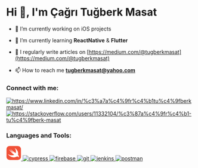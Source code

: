 <h1 align="left">Hi 👋, I'm Çağrı Tuğberk Masat</h1>

- 🔭 I’m currently working on iOS projects

- 🌱 I’m currently learning **ReactNative** & **Flutter**

- 📝 I regularly write articles on [https://medium.com/@tugberkmasat](https://medium.com/@tugberkmasat)

- 📫 How to reach me **tugberkmasat@yahoo.com**

<h3 align="left">Connect with me:</h3>
<p align="left">
<a href="https://www.linkedin.com/in/%c3%a7a%c4%9fr%c4%b1tu%c4%9fberkmasat/" target="blank"><img align="center" src="https://raw.githubusercontent.com/rahuldkjain/github-profile-readme-generator/master/src/images/icons/Social/linked-in-alt.svg" alt="https://www.linkedin.com/in/%c3%a7a%c4%9fr%c4%b1tu%c4%9fberkmasat/" height="30" width="40" /></a>
<a href="https://stackoverflow.com/users/11332104/%c3%87a%c4%9fr%c4%b1-tu%c4%9fberk-masat" target="blank"><img align="center" src="https://raw.githubusercontent.com/rahuldkjain/github-profile-readme-generator/master/src/images/icons/Social/stack-overflow.svg" alt="https://stackoverflow.com/users/11332104/%c3%87a%c4%9fr%c4%b1-tu%c4%9fberk-masat" height="30" width="40" /></a>
</p>

<h3 align="left">Languages and Tools:</h3>
<p align="left"> <a href="https://developer.apple.com/swift/" target="_blank" rel="noreferrer"> <img src="https://raw.githubusercontent.com/devicons/devicon/master/icons/swift/swift-original.svg" alt="swift" width="40" height="40"/> </a> <a href="https://www.cypress.io" target="_blank" rel="noreferrer"> <img src="https://raw.githubusercontent.com/simple-icons/simple-icons/6e46ec1fc23b60c8fd0d2f2ff46db82e16dbd75f/icons/cypress.svg" alt="cypress" width="40" height="40"/> </a> <a href="https://firebase.google.com/" target="_blank" rel="noreferrer"> <img src="https://www.vectorlogo.zone/logos/firebase/firebase-icon.svg" alt="firebase" width="40" height="40"/> </a> <a href="https://git-scm.com/" target="_blank" rel="noreferrer"> <img src="https://www.vectorlogo.zone/logos/git-scm/git-scm-icon.svg" alt="git" width="40" height="40"/> </a> <a href="https://www.jenkins.io" target="_blank" rel="noreferrer"> <img src="https://www.vectorlogo.zone/logos/jenkins/jenkins-icon.svg" alt="jenkins" width="40" height="40"/> </a> <a href="https://postman.com" target="_blank" rel="noreferrer"> <img src="https://www.vectorlogo.zone/logos/getpostman/getpostman-icon.svg" alt="postman" width="40" height="40"/> </a> </p>


